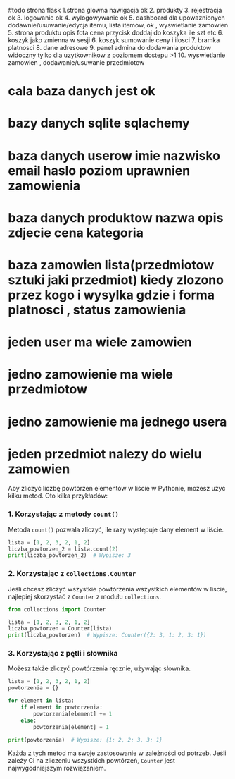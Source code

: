 #todo strona flask
1.strona glowna nawigacja ok 
2. produkty
3. rejestracja ok
3. logowanie ok 
4. wylogowywanie ok
5. dashboard dla upowaznionych dodawnie/usuwanie/edycja itemu, lista itemow, ok , wyswietlanie zamowien 
5. strona produktu opis fota cena przycisk doddaj do koszyka ile szt etc
6. koszyk jako zmienna w sesji
6.  koszyk sumowanie ceny i ilosci
7. bramka platnosci
8. dane adresowe
9. panel admina do dodawania produktow widoczny tylko dla uzytkownikow z poziomem dostepu >1
10. wyswietlanie zamowien , dodawanie/usuwanie przedmiotow






# cala baza danych jest ok
# bazy danych sqlite sqlachemy
# baza danych userow imie nazwisko email haslo poziom uprawnien zamowienia
# baza danych produktow nazwa opis zdjecie cena kategoria
# baza zamowien lista(przedmiotow sztuki jaki przedmiot) kiedy zlozono przez kogo i wysylka gdzie i forma platnosci , status zamowienia

# jeden user ma wiele zamowien
# jedno zamowienie ma wiele przedmiotow 
# jedno zamowienie ma jednego usera
# jeden przedmiot nalezy do wielu  zamowien 

Aby zliczyć liczbę powtórzeń elementów w liście w Pythonie, możesz użyć kilku metod. Oto kilka przykładów:

### 1. Korzystając z metody `count()`
Metoda `count()` pozwala zliczyć, ile razy występuje dany element w liście.

```python
lista = [1, 2, 3, 2, 1, 2]
liczba_powtorzen_2 = lista.count(2)
print(liczba_powtorzen_2)  # Wypisze: 3
```

### 2. Korzystając z `collections.Counter`
Jeśli chcesz zliczyć wszystkie powtórzenia wszystkich elementów w liście, najlepiej skorzystać z `Counter` z modułu `collections`.

```python
from collections import Counter

lista = [1, 2, 3, 2, 1, 2]
liczba_powtorzen = Counter(lista)
print(liczba_powtorzen)  # Wypisze: Counter({2: 3, 1: 2, 3: 1})
```

### 3. Korzystając z pętli i słownika
Możesz także zliczyć powtórzenia ręcznie, używając słownika.

```python
lista = [1, 2, 3, 2, 1, 2]
powtorzenia = {}

for element in lista:
    if element in powtorzenia:
        powtorzenia[element] += 1
    else:
        powtorzenia[element] = 1

print(powtorzenia)  # Wypisze: {1: 2, 2: 3, 3: 1}
```

Każda z tych metod ma swoje zastosowanie w zależności od potrzeb. Jeśli zależy Ci na zliczeniu wszystkich powtórzeń, `Counter` jest najwygodniejszym rozwiązaniem.